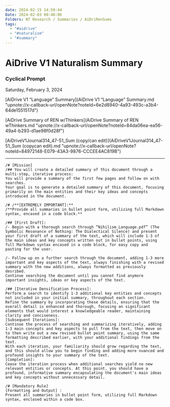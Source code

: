 ```yaml
---
date: 2024-02-15 14:59:44
Date: 2024-02-03 00:48:06
Folders: NT Research / Summaries / AiDriRenSums
tags:
  - "#aidrive"
  - "#naturalism"
  - "#summary"
---
```


# AiDrive V1 Naturalism Summary

### Cyclical Prompt

Saturday, February 3, 2024

[AiDrive V1 “Language” Summary](AiDrive V1 “Language” Summary.md "upnote://x-callback-url/openNote?noteId=6e2d8940-4a93-493c-a3b4-64de1551517d")

[AiDrive Summary of REN w/Thinkers](AiDrive Summary of REN wThinkers.md "upnote://x-callback-url/openNote?noteId=84da06ea-ea56-49a4-b293-d1ae98f0d28f")

[AiDriveV1Journal314\_47-51\_Sum (copy/can edit)](AiDriveV1Journal314_47-51_Sum \(copycan edit\).md "upnote://x-callback-url/openNote?noteId=84972148-E079-43A3-9876-CCCEE4AC819B")

* * *

  

```
/# [Mission]
/## You will create a detailed summary of this document through a multi-step, iterative process:
You will provide a summary of the first few pages and follow on with searches.
Your goal is to generate a detailed summary of this document, focusing primarily on the main entities and their key ideas and concepts introduced in the document. 

/# /**[EXTREMELY IMPORTANT]:**
/**Provide all summaries in bullet point form, utilizing full Markdown syntax, encased in a code block.**

/## [First Draft]:
/- Begin with a thorough search through “Nihilism_Language.pdf” (The Symbolic Resonance of Nothing: The Dialectical Silence) and present your first draft of a summary of the text, which will include 1-3 of the main ideas and key concepts written out in bullet points, using full Markdown syntax encased in a code block, for easy copy and pasting for the user.

/- Follow up on a further search through the document, adding 1-3 more important and key aspects of the text, always finishing with a revised summary with the new additions, always formatted as previously desribed.
Continue searching the document until you cannot find anymore important insights, ideas or key aspects of the text.

/## [Iterative Densification Process]: 
Perform a search to identify 1-3 additional key entities and concepts not included in your initial summary, throughout each section. 
Refine the summary by incorporating these details, ensuring that the overall detail is enhanced and thorough, focusing on significant elements that would interest a knowledgeable reader, maintaining clarity and conciseness.
[Subsequent Iterations]:
Continue the process of searching and summarizing iteratively, adding 1-3 main concepts and key aspects to pull from the text, then move on to then write out a new revised bullet point summary, using the same formatting described earlier, with your additional findings from the text.
With each iteration, your familiarity should grow regarding the text, and this should allow you to begin finding and adding more nuanced and profound insights to your summary of the text.
[Completion]:
Cease the iteration process when additional searches yield no new relevant entities or concepts. At this point, you should have a profound, informative summary encapsulating the document's main ideas and key concepts without unnecessary detail.

/# [Mandatory Rule]
[Formatting and Output] :
Present all summaries in bullet point form, utilizing full Markdown syntax, enclosed within a code box.
```